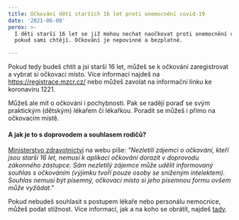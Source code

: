 ```yaml
---
title: Očkování dětí starších 16 let proti onemocnění covid-19
date: '2021-06-08'
perex: >-
  I děti starší 16 let se již mohou nechat naočkovat proti onemocnění covid-19,
  pokud sami chtějí. Očkování je nepovinné a bezplatné.

---
```



<p>Pokud tedy budeš chtít a jsi starší 16 let, můžeš se k očkování zaregistrovat a vybrat si očkovací místo. Více informací najdeš na <a href="https://registrace.mzcr.cz/" target="_blank">https://registrace.mzcr.cz/</a> nebo můžeš zavolat na informační linku ke koronaviru 1221.</p><p>Můžeš ale mít o očkování i pochybnosti. Pak se raději poraď se svým praktickým (dětským) lékařem či lékařkou. Poradit se můžeš i přímo na očkovacím místě.</p><h4>A jak je to s doprovodem a souhlasem rodičů?</h4><p><a href="https://koronavirus.mzcr.cz/ockovani-proti-covid-19/" target="_blank">Ministerstvo zdravotnictví</a> na webu píše: <em>&quot;Nezletilí zájemci o očkování, kteří jsou starší 16 let, nemusí k aplikaci očkování dorazit v doprovodu zákonného zástupce. Sám nezletilý zájemce může udělit informovaný souhlas s očkováním (výjimku tvoří pouze osoby se sníženým intelektem). Souhlas nemusí být písemný, očkovací místo si jeho písemnou formu ovšem může vyžádat.&quot;</em></p><p>Pokud nebudeš souhlasit s postupem lékaře nebo personálu nemocnice, můžeš podat stížnost. Více informací, jak a na koho se&nbsp;obrátit, najdeš <a href="https://www.ochrance.cz/letaky/zdravotnictvi-stiznosti/zdravotnictvi-stiznosti.pdf" target="_blank">tady</a>.</p>

